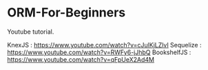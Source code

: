 # ORM-For-Beginners
Youtube tutorial. 

   KnexJS : https://www.youtube.com/watch?v=cJulKjLZlvI
   Sequelize : https://www.youtube.com/watch?v=RWFy6-jJhbQ
   BookshelfJS : https://www.youtube.com/watch?v=qFpUeX2Ad4M

